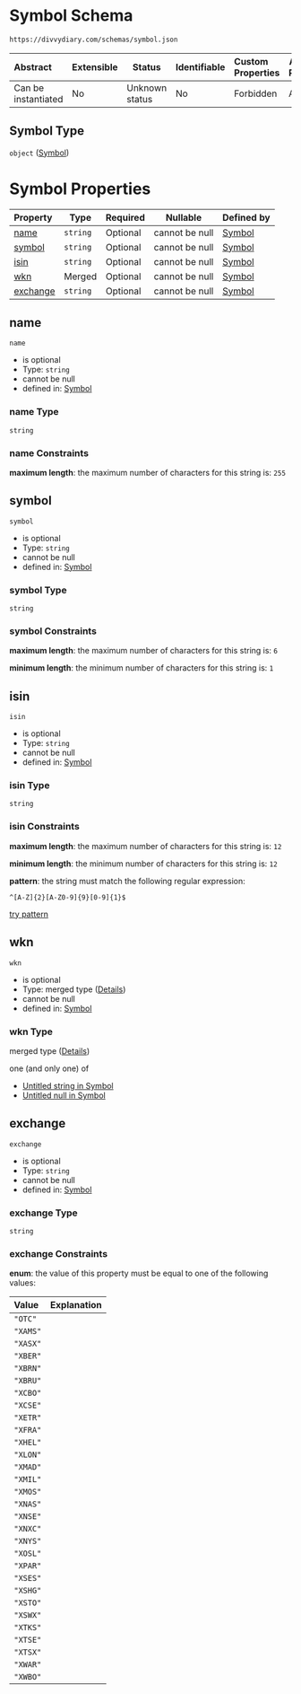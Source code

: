# Symbol Schema

```txt
https://divvydiary.com/schemas/symbol.json
```

| Abstract            | Extensible | Status         | Identifiable | Custom Properties | Additional Properties | Access Restrictions | Defined In                                                       |
| :------------------ | ---------- | -------------- | ------------ | :---------------- | --------------------- | ------------------- | ---------------------------------------------------------------- |
| Can be instantiated | No         | Unknown status | No           | Forbidden         | Allowed               | none                | [symbol.json](../src/schemas/symbol.json "open original schema") |

## Symbol Type

`object` ([Symbol](symbol.md))

# Symbol Properties

| Property              | Type     | Required | Nullable       | Defined by                                                                                               |
| :-------------------- | -------- | -------- | -------------- | :------------------------------------------------------------------------------------------------------- |
| [name](#name)         | `string` | Optional | cannot be null | [Symbol](symbol-properties-name.md "https://divvydiary.com/schemas/symbol.json#/properties/name")        |
| [symbol](#symbol)     | `string` | Optional | cannot be null | [Symbol](symbol-properties-symbol.md "https://divvydiary.com/schemas/symbol.json#/properties/symbol")    |
| [isin](#isin)         | `string` | Optional | cannot be null | [Symbol](defs-definitions-isin.md "https://divvydiary.com/schemas/symbol.json#/properties/isin")         |
| [wkn](#wkn)           | Merged   | Optional | cannot be null | [Symbol](symbol-properties-wkn.md "https://divvydiary.com/schemas/symbol.json#/properties/wkn")          |
| [exchange](#exchange) | `string` | Optional | cannot be null | [Symbol](defs-definitions-exchange.md "https://divvydiary.com/schemas/symbol.json#/properties/exchange") |

## name

`name`

- is optional
- Type: `string`
- cannot be null
- defined in: [Symbol](symbol-properties-name.md "https://divvydiary.com/schemas/symbol.json#/properties/name")

### name Type

`string`

### name Constraints

**maximum length**: the maximum number of characters for this string is: `255`

## symbol

`symbol`

- is optional
- Type: `string`
- cannot be null
- defined in: [Symbol](symbol-properties-symbol.md "https://divvydiary.com/schemas/symbol.json#/properties/symbol")

### symbol Type

`string`

### symbol Constraints

**maximum length**: the maximum number of characters for this string is: `6`

**minimum length**: the minimum number of characters for this string is: `1`

## isin

`isin`

- is optional
- Type: `string`
- cannot be null
- defined in: [Symbol](defs-definitions-isin.md "https://divvydiary.com/schemas/symbol.json#/properties/isin")

### isin Type

`string`

### isin Constraints

**maximum length**: the maximum number of characters for this string is: `12`

**minimum length**: the minimum number of characters for this string is: `12`

**pattern**: the string must match the following regular expression:

```regexp
^[A-Z]{2}[A-Z0-9]{9}[0-9]{1}$
```

[try pattern](https://regexr.com/?expression=%5E%5BA-Z%5D%7B2%7D%5BA-Z0-9%5D%7B9%7D%5B0-9%5D%7B1%7D%24 "try regular expression with regexr.com")

## wkn

`wkn`

- is optional
- Type: merged type ([Details](symbol-properties-wkn.md))
- cannot be null
- defined in: [Symbol](symbol-properties-wkn.md "https://divvydiary.com/schemas/symbol.json#/properties/wkn")

### wkn Type

merged type ([Details](symbol-properties-wkn.md))

one (and only one) of

- [Untitled string in Symbol](defs-definitions-wkn.md "check type definition")
- [Untitled null in Symbol](symbol-properties-wkn-oneof-1.md "check type definition")

## exchange

`exchange`

- is optional
- Type: `string`
- cannot be null
- defined in: [Symbol](defs-definitions-exchange.md "https://divvydiary.com/schemas/symbol.json#/properties/exchange")

### exchange Type

`string`

### exchange Constraints

**enum**: the value of this property must be equal to one of the following values:

| Value    | Explanation |
| :------- | ----------- |
| `"OTC"`  |             |
| `"XAMS"` |             |
| `"XASX"` |             |
| `"XBER"` |             |
| `"XBRN"` |             |
| `"XBRU"` |             |
| `"XCBO"` |             |
| `"XCSE"` |             |
| `"XETR"` |             |
| `"XFRA"` |             |
| `"XHEL"` |             |
| `"XLON"` |             |
| `"XMAD"` |             |
| `"XMIL"` |             |
| `"XMOS"` |             |
| `"XNAS"` |             |
| `"XNSE"` |             |
| `"XNXC"` |             |
| `"XNYS"` |             |
| `"XOSL"` |             |
| `"XPAR"` |             |
| `"XSES"` |             |
| `"XSHG"` |             |
| `"XSTO"` |             |
| `"XSWX"` |             |
| `"XTKS"` |             |
| `"XTSE"` |             |
| `"XTSX"` |             |
| `"XWAR"` |             |
| `"XWBO"` |             |
